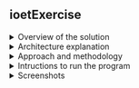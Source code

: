 ## ioetExercise
<details>
  <summary>Overview of the solution</summary>
  I developed my solution using Java, because it is the language I use for the backend in my current job.<br>
  This is how my solution works:<br>
<ul>
<li>The program starts reading every line of the text file, then I split the line in the name of the employee and the worked range using the "=" as separator.</li>
<li>With the name splitted, I assign this name to the employee.</li>
<li>With the worked range, I start to split every range into days and hours together using the "," as separator</li>
<li>Once I have the day and hours worked, I split it again into day acronym and hours.</li>
<li>The day acronym is compared to an array of the days of the week and the days of the weekend, to know how much to pay for hour.</li>
<li>The hours worked are united by the sign "-", so I split these hours into startHour and finishHour.</li>
<li>I transform the startHour to minutes, then I check if the startHour belongs to morning, afternoon or night.</li>
<li>I repeat the same above process for finishHour, and now I can subtract the finishHour minus the startHour.</li>
<li>With the result of the the subtraction, I only have to multiply this value according to the range and the day obtained.</li>
<li>Finally I assign the value of the above operation to the employee salary.</li>
</ul>
  </details>
<details><summary>Architecture explanation</summary>
For this exercise, I divided my program in the following packages:<br>
classes, data, handler, main and tests.<br>
<img src="https://i.imgur.com/HNr4sH3.jpg" alt="Packages" width="950" height="120"/><br>
The classes package contains:<br>
<ul>
<li>Employee</li>
<ul>
<li>This class has the attributes name and salary; and the method SalaryToPay.</li>
</ul>
<li>dataHandler</li>
<ul>
<li>This class has the attributes dayAcronym and the boolean weekOrWeekend; and the method priceForDay.</li>
</ul>
<li>HourWorked</li>
<ul>
<li>This class has the attributes startHour and finishHour.</li>
</ul>
</ul>
The data package contains:<br>
<ul>
<li>data.txt</li>
<ul>
<li>This is the text file where the data is located.</li>
</ul>
</ul>
The handler package contains:<br>
<ul>
<li>dataHandler</li>
<ul>
<li>This class has the methods readFile, splitName, splitWork, weekWorked, getAcronymdayWorked and getRangeWorked.</li>
</ul>
<li>hourHandler</li>
<ul>
<li>This class has the attributes WEEK and WEEKEND. These are Array of strings containing the two first letters of week days and weekend days respectively; and the methods: getStartHour, getFinishHour, convertToMinutes, getPriceWeekday and getPriceWeekend.</li>
</ul>
</ul>
The main package contains:<br>
<ul>
<li>Main</li>
<ul>
<li>This class calls some of the previous classes to calculate the salary and print the result in console.</li>
</ul>
</ul>
Finally, the tests package contains:<br>
<ul>
<li>DataHandlerTest</li>
<ul>
<li>This class tests the methods of the dataHandler class.</li>
</ul>
<li>HourHandlerTest</li>
<ul>
<li>This class tests the methods of the hourHandler class.</li>
</ul>
</ul>
  </details>
<details><summary>Approach and methodology</summary>
I started creating a Java project using Eclipse Photon, then I created a repository in my Github account to host this project.<br>
I worked in my local project, creating new functionality in order to obtain the expected result, which is the salary of the employee. Everytime I developed new functionality, I committed these changes to my Github repository.<br>
In the development process, the first thing I did was create the Employee, DayWorked and HourWorked classes. Next, I created the dataHandler and HourHandler classes, since in this classes I put all the logic to handle the text file and the data obtained of it.<br>
To prove everything said above, I created a Main class, and for keep the text file, I created the data package. When the solution was finished, I started with the test process, I used Junit 4 and I saved all the test classes in the tests package.<br>
Finally, I edited the README file in my Github repository to explain what I did to succeed in this exercise.
  </details>
<details><summary>Intructions to run the program</summary>
My program was made using Eclipse Phothon, so I recommend using Eclipse to run this program without problems.<br>
The java version that I have is 1.8.0_271.<br>
First of all, you need to clone this project, you either can download as zip, clone it with https or any other options the Github offers.<br>
Just search in Google "download Eclipse", select the first result, select your operating system, clic next, next, and Eclipse will be installed.<br>
Once you have installed Eclipse, opent it, and select the option "Import", then the option "Projects from folder or archive" select the folder where you have cloned this project and select the project.<br>
To start the program, go to main package, open the Main class and run this class.<br>
To change the data, you have two options: first one, you can edit the data.txt file that is located in data package.<br>
Or, you can process a text file you want, just make sure that the name of the file is data.txt and the location is the data package.<br>
  </details>
<details><summary>Screenshots</summary>
Here is an image of the console after the program finished successfully:<br>
<img src="https://i.imgur.com/DyJotyT.jpg" alt="Packages" width="600" height="220"/><br>
  </details>

